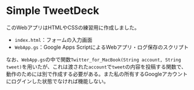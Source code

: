 # Simple TweetDeck

このWebアプリはHTMLやCSSの練習用に作成しました。

- `index.html`：フォームの入力画面
- `WebApp.gs`：Google Apps ScriptによるWebアプリ・ログ保存のスクリプト
  
なお、`WebApp.gs`の中で関数`Twitter_for_MacBook(String account, String tweet)`を用いたが、これは渡された`account`で`tweet`の内容を投稿する関数で、動作のためには別で作成する必要がある。また私の所有するGoogleアカウントにログインした状態でなければ機能しない。

